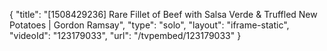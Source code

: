 {
    "title": "[1508429236] Rare Fillet of Beef with Salsa Verde & Truffled New Potatoes | Gordon Ramsay",
    "type": "solo",
    "layout": "iframe-static",
    "videoId": "123179033",
    "url": "\/tvpembed\/123179033"
}